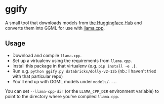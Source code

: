 # ggify

A small tool that downloads models from [the Huggingface Hub](https://huggingface.co/models) and converts them into GGML for use with [llama.cpp](https://github.com/ggerganov/llama.cpp).

## Usage

- Download and compile `llama.cpp`.
- Set up a virtualenv using the requirements from `llama.cpp`.
- Install this package in that virtualenv (e.g. `pip install -e .`).
- Run e.g. `python ggify.py databricks/dolly-v2-12b` (nb.: I haven't tried with that particular repo)
- You'll end up with GGML models under `models/...`.

You can set `--llama-cpp-dir` (or the `LLAMA_CPP_DIR` environment variable) to point to the directory where you've compiled `llama.cpp`.
